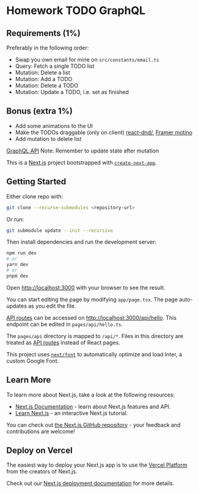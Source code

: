 # Homework TODO GraphQL

## Requirements (1%)

Preferably in the following order:

- Swap you own email for mine on `src/constants/email.ts`
- Query: Fetch a single TODO list
- Mutation: Delete a list
- Mutation: Add a TODO
- Mutation: Delete a TODO
- Mutation: Update a TODO, i.e. set as finished

## Bonus (extra 1%)

- Add some animations to the UI
- Make the TODOs draggable (only on client) [react-dnd/](https://react-dnd.github.io/react-dnd/about), [Framer motino](https://www.framer.com/motion/)
- Add mutation to delete list


[GraphQL API](https://harbour-movies.vercel.app/api/graphql)
Note: Remember to update state after mutation


This is a [Next.js](https://nextjs.org/) project bootstrapped with [`create-next-app`](https://github.com/vercel/next.js/tree/canary/packages/create-next-app).

## Getting Started
Either clone repo with:
```bash
git clone --recurse-submodules <repository-url>
```
Or run:
```bash
git submodule update --init --recursive
```

Then install dependencies and run the development server:

```bash
npm run dev
# or
yarn dev
# or
pnpm dev
```

Open [http://localhost:3000](http://localhost:3000) with your browser to see the result.

You can start editing the page by modifying `app/page.tsx`. The page auto-updates as you edit the file.

[API routes](https://nextjs.org/docs/api-routes/introduction) can be accessed on [http://localhost:3000/api/hello](http://localhost:3000/api/hello). This endpoint can be edited in `pages/api/hello.ts`.

The `pages/api` directory is mapped to `/api/*`. Files in this directory are treated as [API routes](https://nextjs.org/docs/api-routes/introduction) instead of React pages.

This project uses [`next/font`](https://nextjs.org/docs/basic-features/font-optimization) to automatically optimize and load Inter, a custom Google Font.

## Learn More

To learn more about Next.js, take a look at the following resources:

- [Next.js Documentation](https://nextjs.org/docs) - learn about Next.js features and API.
- [Learn Next.js](https://nextjs.org/learn) - an interactive Next.js tutorial.

You can check out [the Next.js GitHub repository](https://github.com/vercel/next.js/) - your feedback and contributions are welcome!

## Deploy on Vercel

The easiest way to deploy your Next.js app is to use the [Vercel Platform](https://vercel.com/new?utm_medium=default-template&filter=next.js&utm_source=create-next-app&utm_campaign=create-next-app-readme) from the creators of Next.js.

Check out our [Next.js deployment documentation](https://nextjs.org/docs/deployment) for more details.
